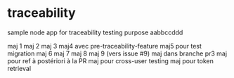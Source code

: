 # traceability
sample node app for traceability testing purpose aabbccddd

maj 1
maj 2
maj 3
maj4 avec pre-traceability-feature
maj5 pour test migration
maj 6
maj 7
maj 8
maj 9 (vers issue #9)
maj dans branche pr3
maj pour ref à postériori à la PR
maj pour cross-user testing
maj pour token retrieval
